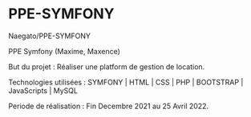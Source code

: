 # PPE-SYMFONY
Naegato/PPE-SYMFONY

PPE Symfony (Maxime, Maxence)

But du projet : Réaliser une platform de gestion de location.

Technologies utilisées : SYMFONY | HTML | CSS | PHP | BOOTSTRAP | JavaScripts | MySQL

Periode de réalisation : Fin Decembre 2021 au 25 Avril 2022.
